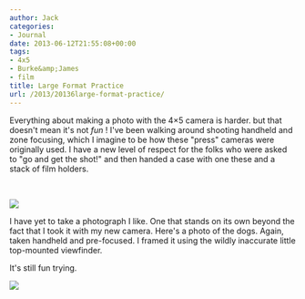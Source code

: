 ```yaml
---
author: Jack
categories:
- Journal
date: 2013-06-12T21:55:08+00:00
tags:
- 4x5
- Burke&amp;James
- film
title: Large Format Practice
url: /2013/20136large-format-practice/
---
```


Everything about making a photo with the 4&#215;5 camera is harder. but that doesn't mean it's not _fun_&nbsp;! I've been walking around shooting handheld and zone focusing, which I imagine to be how these "press" cameras were originally used. I have a new level of respect for the folks who were asked to "go and get the shot!" and then handed a case with one these and a stack of film holders.

&nbsp;


![][1] 

I have yet to take a photograph I like. One that stands on its own beyond the fact that I took it with my new camera. Here's a photo of the dogs. Again, taken handheld and pre-focused. I framed it using the wildly inaccurate little top-mounted viewfinder. &nbsp;

It's still fun trying.<span style="letter-spacing: normal; ">&nbsp;</span>

![][2]

 [1]: /wp-content/uploads/2013/06/2013-Roll-016_29.jpg
 [2]: /wp-content/uploads/2013/06/2013-LF003-Print.jpg